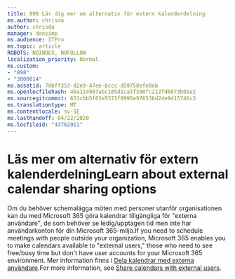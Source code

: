 ```yaml
---
title: 898 Lär dig mer om alternativ för extern kalenderdelning
ms.author: chrisda
author: chrisda
manager: dansimp
ms.audience: ITPro
ms.topic: article
ROBOTS: NOINDEX, NOFOLLOW
localization_priority: Normal
ms.custom:
- "898"
- "3800014"
ms.assetid: 70bff353-d2e9-47ee-bccc-d59758efe8eb
ms.openlocfilehash: 46a114987abc185d1ca5f390fc212fd6873b01e2
ms.sourcegitcommit: 631cbb5f03e5371f0995e976536d24e9d13746c3
ms.translationtype: MT
ms.contentlocale: sv-SE
ms.lasthandoff: 04/22/2020
ms.locfileid: "43762911"
---
```

# <a name="learn-about-external-calendar-sharing-options"></a><span data-ttu-id="9f931-102">Läs mer om alternativ för extern kalenderdelning</span><span class="sxs-lookup"><span data-stu-id="9f931-102">Learn about external calendar sharing options</span></span>

<span data-ttu-id="9f931-103">Om du behöver schemalägga möten med personer utanför organisationen kan du med Microsoft 365 göra kalendrar tillgängliga för "externa användare", de som behöver se ledig/upptagen tid men inte har användarkonton för din Microsoft 365-miljö.</span><span class="sxs-lookup"><span data-stu-id="9f931-103">If you need to schedule meetings with people outside your organization, Microsoft 365 enables you to make calendars available to "external users," those who need to see free/busy time but don't have user accounts for your Microsoft 365 environment.</span></span> <span data-ttu-id="9f931-104">Mer information finns i [Dela kalendrar med externa användare](https://docs.microsoft.com/office365/admin/manage/share-calendars-with-external-users).</span><span class="sxs-lookup"><span data-stu-id="9f931-104">For more information, see [Share calendars with external users](https://docs.microsoft.com/office365/admin/manage/share-calendars-with-external-users).</span></span>

